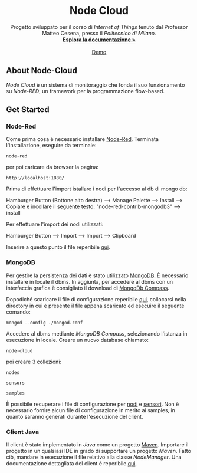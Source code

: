 <!-- PROJECT LOGO -->
<br />
<p align="center">
  <h1 align="center">Node Cloud</h1>

  <p align="center">
    Progetto sviluppato per il corso di <em>Internet of Things</em> tenuto dal Professor Matteo Cesena, presso il <em>Politecnico di Milano</em>.
    <br />
    <a href="https://github.com/cris96spa/Progetto-IoT"><strong>Esplora la documentazione »</strong></a>
    <br />
    <br />
    <a href="https://www.youtube.com/watch?v=8d3OPHnoLG8">Demo</a>
  </p>
</p>

## About Node-Cloud
<em>Node Cloud</em> è un sistema di monitoraggio che fonda il suo funzionamento su <em>Node-RED</em>, un framework per la programmazione flow-based.
## Get Started
### Node-Red
Come prima cosa è necessario installare [Node-Red](https://nodered.org/docs/getting-started/local). Terminata l'installazione, eseguire da terminale:
```
node-red
```
per poi caricare da browser la pagina:
```
http://localhost:1880/
```
Prima di effettuare l'import istallare i nodi per l'accesso al db di mongo db:

Hamburger Button (Bottone alto destra) -->  Manage Palette -->  Install --> Copiare e incollare il seguente testo: "node-red-contrib-mongodb3" --> install

Per effettuare l'import dei nodi utilizzati:

Hamburger Button -->  Import -->  Import -->  Clipboard

Inserire a questo punto il file reperibile [qui](https://github.com/cris96spa/Progetto-IoT/blob/main/Node-Cloud-Source/Node-RED/flows.json).

### MongoDB
Per gestire la persistenza dei dati è stato utilizzato [MongoDB](https://www.mongodb.com/).
È necessario installare in locale il dbms. In aggiunta, per accedere al dbms con un interfaccia grafica
è consigliato il download di [MongoDb Compass](https://www.mongodb.com/it-it/products/compass).

Dopodiché scaricare il file di configurazione reperibile [qui](https://github.com/cris96spa/Progetto-IoT/blob/main/Node-Cloud-Source/MongoDB/mongod.conf), collocarsi nella directory in cui è presente il file appena scaricato ed esecuire il seguente comando:
```
mongod --config ./mongod.conf
```
Accedere al dbms mediante <em>MongoDB Compass</em>, selezionando l'istanza in esecuzione in locale. Creare un nuovo database chiamato:
```
node-cloud
```
poi creare 3 collezioni:
```
nodes
```
```
sensors
```
```
samples
```
È possibile recuperare i file di configurazione per [nodi](https://github.com/cris96spa/Progetto-IoT/blob/main/Node-Cloud-Source/MongoDB/nodes.json) e [sensori](https://github.com/cris96spa/Progetto-IoT/blob/main/Node-Cloud-Source/MongoDB/sensors.json). Non è necessario fornire alcun file di configurazione in merito ai samples, in quanto saranno generati durante l'esecuzione del client.

### Client Java
Il client è stato implementato in <em>Java</em> come un progetto [Maven](https://maven.apache.org/). Importare il progetto in un qualsiasi IDE in grado di supportare un progetto <em>Maven</em>.
Fatto ciò, mandare in esecuzione il file relativo alla classe <em>NodeManager</em>. 
Una documentazione dettagliata del client è reperibile [qui](https://github.com/cris96spa/Progetto-IoT/tree/main/Node-Cloud-Source/java-documentation).
